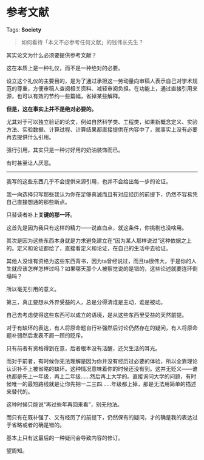 # 参考文献

Tags: **Society**

> 如何看待「本文不必参考任何文献」的钱伟长先生？



其实论文为什么必须要提供参考文献？

这在本质上是一种礼仪，而不是一种绝对的必要。

设立这个礼仪的主要目的，是为了通过承担这一劳动量向审稿人表示自己对学术规范的尊重，方便审稿人查阅相关资料、减轻审阅负担。在功能上，通过直接引用来源，也可以有效的节约一些篇幅，省掉某些解释。

**但是，这在事实上并不是绝对必要的。**

尤其对于可以独立验证的论文，例如自然科学类、工程类，如果新概念定义、实验方法、实验数据、计算过程、计算结果都直接提供在内容中了，就事实上没有必要再去提供什么引用。

强行引用，其实只是一种讨好用的奶油装饰而已。

有时甚至让人厌恶。



---

我写的这些东西几乎不会提供来源引用，也并不会给出每一步的论证。

我一向选择只写那些我认为你在足够真诚而且有对应经历的前提下，仍然不容易凭自己直接想通的那些断点。

只替读者补上**关键的那一环**。

这首先是因为我只有这样的精力——说直白点，就这条件，你挑剔也没啥用。

其次是因为这些东西本身就是力求避免建立在“因为某人那样说过”这种依据之上的。定义和论证都给了，直接看定义和论证，在自己的生活中去验证。

其他人没谁有资格为这些东西背书，因为ta曾经说过，而且ta很伟大，于是你的人生就应该怎样怎样过吗？如果哪天那个人被察觉说的是错的，这些论述就要连环倒塌吗？

所以毫无引用的意义。

第三，真正要想从外界受益的人，总是分得清谁是主动，谁是被动。

自己去考虑使得这些东西可以成立的语境，是从这些东西里受益的天然前提。

对于有缺环的表达，有人将原命题自行补强然后讨论仍然存在的疑问，有人将原命题补弱然后发表不屑一顾的贬斥。

只有前者有资格得到在意，后者根本没有活醒，还欠生活的耳光。

而对于前者，有时候你无法理解是因为你并没有经历过必要的体验，所以全靠理论认识补不上被省略的缺环。这种情况意味着你的时候还没有到。这并无贬义——谁也都是先上一年级，再上二年级……然后再上大学的。直接询问大学的问题，有时候唯一的最短路线就是让你先把一二三四……年级都上掉，那是无法用简单的描述来替代的。

这种时候只能说“再过些年再回来看”，别无他法。

而只有在既补强了、又有经历了的前提下，仍然保有的疑问，才的确是我的表达过于省略或者的确是错的。

基本上只有这最后的一种疑问会导致内容的修订。

望周知。



